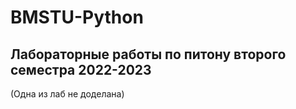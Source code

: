 # BMSTU-Python
## Лабораторные работы по питону второго семестра 2022-2023

(Одна из лаб не доделана)
